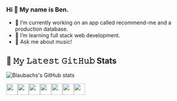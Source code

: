### Hi 👋 My name is Ben. 

- 🔭 I’m currently working on an app called recommend-me and a production database.
- 🌱 I’m learning full stack web development.
- 💬 Ask me about music!

## 🔔 𝙼𝚢 𝙻𝚊𝚝𝚎𝚜𝚝 𝙶𝚒𝚝𝙷𝚞𝚋 Stats

![Blaubachs's GitHub stats](https://github-readme-stats.vercel.app/api?username=blaubachs&show_icons=true&theme=radical)

<img height=30 src="https://cdn.jsdelivr.net/gh/devicons/devicon/icons/javascript/javascript-original.svg" /><img height=30 src="https://cdn.jsdelivr.net/gh/devicons/devicon/icons/mysql/mysql-original.svg" /><img height=30 src="https://cdn.jsdelivr.net/gh/devicons/devicon/icons/sequelize/sequelize-original.svg" /><img height=30 src="https://cdn.jsdelivr.net/gh/devicons/devicon/icons/mongodb/mongodb-original.svg" /><img height=30 src="https://cdn.jsdelivr.net/gh/devicons/devicon/icons/python/python-original.svg" /><img height=30 src="https://cdn.jsdelivr.net/gh/devicons/devicon/icons/html5/html5-original.svg" /><img height=30 src="https://cdn.jsdelivr.net/gh/devicons/devicon/icons/css3/css3-original.svg" />
          
                    
                    



<!--
**blaubachs/blaubachs** is a ✨ _special_ ✨ repository because its `README.md` (this file) appears on your GitHub profile.

<!--  -->

<!-- [![Ben's GitHub stats](https://github-readme-stats.vercel.app/api?username=blaubachs)](https://github.com/anuraghazra/github-readme-stats) -->
<!-- Here are some ideas to get you started:

- 🔭 I’m currently working on ...
- 🌱 I’m currently learning ...
- 👯 I’m looking to collaborate on ...
- 🤔 I’m looking for help with ...
- 💬 Ask me about ...
- 📫 How to reach me: ...
- 😄 Pronouns: ...
- ⚡ Fun fact: ...
-->
